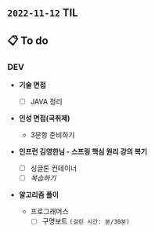 ## `2022-11-12` TIL

## 📋 To do

### DEV

+ **기술 면접**
  + [ ] JAVA 정리

+ **인성 면접(국취제)**
  + 3문항 준비하기

+ **인프런 김영한님 - 스프링 핵심 원리 강의 복기**
  - [ ] 싱글톤 컨테이너
  - [ ] _복습하기_
  
+ **알고리즘 풀이**
  + 프로그래머스
    + [ ] 구명보트 `(걸린 시간: 분/30분)`